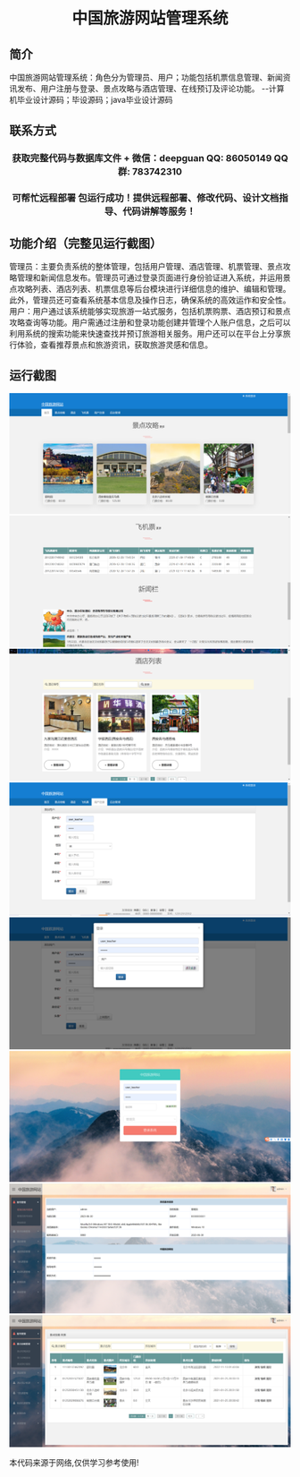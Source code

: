 <p><h1 align="center">中国旅游网站管理系统</h1></p>

## 简介
中国旅游网站管理系统：角色分为管理员、用户；功能包括机票信息管理、新闻资讯发布、用户注册与登录、景点攻略与酒店管理、在线预订及评论功能。    --计算机毕业设计源码；毕设源码；java毕业设计源码


## 联系方式
<p><h3 align="center">获取完整代码与数据库文件 + 微信：deepguan QQ: 86050149 QQ群: 783742310</h3></p>
<p><h3 align="center">可帮忙远程部署 包运行成功！提供远程部署、修改代码、设计文档指导、代码讲解等服务！</h3></p>

## 功能介绍（完整见运行截图）
管理员：主要负责系统的整体管理，包括用户管理、酒店管理、机票管理、景点攻略管理和新闻信息发布。管理员可通过登录页面进行身份验证进入系统，并运用景点攻略列表、酒店列表、机票信息等后台模块进行详细信息的维护、编辑和管理。此外，管理员还可查看系统基本信息及操作日志，确保系统的高效运作和安全性。  
用户：用户通过该系统能够实现旅游一站式服务，包括机票购票、酒店预订和景点攻略查询等功能。用户需通过注册和登录功能创建并管理个人账户信息，之后可以利用系统的搜索功能来快速查找并预订旅游相关服务。用户还可以在平台上分享旅行体验，查看推荐景点和旅游资讯，获取旅游灵感和信息。


## 运行截图
![](imgs/588112-20230630163529655-681904658.png)
![](imgs/588112-20230630163554820-1771151528.png)
![](imgs/588112-20230630163600868-1340947089.png)
![](imgs/588112-20230630163617876-35627219.png)
![](imgs/588112-20230630163627034-1925631865.png)
![](imgs/588112-20230630163632916-1915543284.png)
![](imgs/588112-20230630163843868-1873024716.png)
![](imgs/588112-20230630163852452-548680446.png)

<p>本代码来源于网络,仅供学习参考使用!</p>
